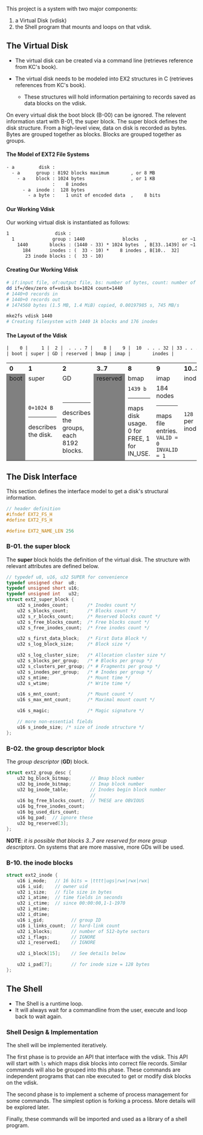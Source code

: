 
This project is a system with two major components:

1. a Virtual Disk (vdisk)
2. the Shell program that mounts and loops on that vdisk.


## The Virtual Disk

- The virtual disk can be created via a command line (retrieves reference from KC's book).

- The virtual disk needs to be modeled into EX2 structures in C (retrieves references from KC's book).
	- These structures will hold information pertaining to records saved as data blocks on the vdisk.

On every virtual disk the boot block (B-00) can be ignored. The relevent information start with B-01, the super block. The super block defines the disk structure. From a high-level view, data on disk is recorded as bytes. Bytes are grouped together as blocks. Blocks are grouped together as groups.

#### The Model of EXT2 File Systems

```txt
- a         disk :
  - a      group : 8192 blocks maximum        , or 8 MB
    - a    block : 1024 bytes                 , or 1 KB
                 :    8 inodes
      - a  inode :  128 bytes
        - a byte :    1 unit of encoded data  ,    8 bits
```

#### Our Working Vdisk
Our working virtual disk is instantiated as follows:

```txt
1                 disk :
  1              group : 1440              blocks  ,             or ~1.4 MB (size of a floppy disk)
    1440        blocks : (1440 - 33) * 1024 bytes  , B[33..1439] or ~1.4 MB of actual space for data
      184       inodes : (  33 - 10) *    8 inodes , B[10..  32]
       23 inode blocks : (  33 - 10)
```

#### Creating Our Working Vdisk

```sh
# if:input file, of:output file, bs: number of bytes, count: number of blocks
dd if=/dev/zero of=vdisk bs=1024 count=1440
# 1440+0 records in
# 1440+0 records out
# 1474560 bytes (1.5 MB, 1.4 MiB) copied, 0.00197985 s, 745 MB/s

mke2fs vdisk 1440
# Creating filesystem with 1440 1k blocks and 176 inodes
```

#### The Layout of the Vdisk

```txt
|    0 |     1 |  2 |  . . . 7 |    8 |    9 |  10  . . . 32 | 33 . . . 1439 | 
| boot | super | GD | reserved | bmap | imap |        inodes |          data |
```

<table>
  <tr>
    <th style='text-align:left'>0</th>
    <th style='text-align:left'>1</th>
    <th style='text-align:left'>2</th>
    <th style='text-align:left'>3..7</th>
    <th style='text-align:left'>8</th>
    <th style='text-align:left'>9</th>
    <th style='text-align:left'>10..32</th>
    <th style='text-align:left'>33..1439</th>
  </tr>
  <tr>
    <td style='background-color:gray'>boot</td>
    <td>super</td>
    <td>GD</td>
    <td style='background-color:gray'>reserved</td>
    <td>bmap</td>
    <td>imap</td>
    <td>inodes</td>
    <td>data</td>
  </tr>
  <tr>
    <td style='background-color:gray'></td>
    <td><code>0+1024 B</code>
      <hr>describes the disk.
    </td>
    <td>&nbsp
      <hr>describes the groups, each 8192 blocks.
    </td>
    <td style='background-color:gray'></td>
    <td><code>1439 b</code>
      <hr>maps disk usage. 0 for FREE, 1 for IN_USE.
    </td>
    <td>184 nodes
      <hr>maps file entries.<br><code>VALID = 0</code><br><code>INVALID = 1</code>
    </td>
    <td><code>128 B</code> per inode</td>
    <td></td>
  </tr>
</table>

## The Disk Interface

This section defines the interface model to get a disk's structural information.

```c
// header definition
#ifndef EXT2_FS_H
#define EXT2_FS_H

#define EXT2_NAME_LEN 256
```

### B-01. the super block

The **super** block holds the definition of the virtual disk. The structure with relevant attributes are defined below.

```c
// typedef u8, u16, u32 SUPER for convenience
typedef unsigned char  u8;
typedef unsigned short u16;
typedef unsigned int   u32;
struct ext2_super_block {
    u32 s_inodes_count;       /* Inodes count */
    u32 s_blocks_count;       /* Blocks count */
    u32 s_r_blocks_count;     /* Reserved blocks count */
    u32 s_free_blocks_count;  /* Free blocks count */
    u32 s_free_inodes_count;  /* Free inodes count */

    u32 s_first_data_block;   /* First Data Block */
    u32 s_log_block_size;     /* Block size */

    u32 s_log_cluster_size;   /* Allocation cluster size */
    u32 s_blocks_per_group;   /* # Blocks per group */
    u32 s_clusters_per_group; /* # Fragments per group */
    u32 s_inodes_per_group;   /* # Inodes per group */
    u32 s_mtime;              /* Mount time */
    u32 s_wtime;              /* Write time */

    u16 s_mnt_count;          /* Mount count */
    u16 s_max_mnt_count;      /* Maximal mount count */

    u16 s_magic;              /* Magic signature */

    // more non-essential fields
    u16 s_inode_size; /* size of inode structure */
};
```
### B-02. the group descriptor block

The *group descriptor* (**GD**) block. 

```c
struct ext2_group_desc {
    u32 bg_block_bitmap;       // Bmap block number
    u32 bg_inode_bitmap;       // Imap block number
    u32 bg_inode_table;        // Inodes begin block number
                               //
    u16 bg_free_blocks_count;  // THESE are OBVIOUS
    u16 bg_free_inodes_count;
    u16 bg_used_dirs_count;
    u16 bg_pad;  // ignore these
    u32 bg_reserved[3];
};
```
**NOTE**: *it is possible that blocks $3..7$ are reserved for more group descriptors*. On systems that are more massive, more GDs will be used.

### B-10. the inode blocks

```c
struct ext2_inode {
    u16 i_mode;   // 16 bits = |tttt|ugs|rwx|rwx|rwx|
    u16 i_uid;    // owner uid
    u32 i_size;   // file size in bytes
    u32 i_atime;  // time fields in seconds
    u32 i_ctime;  // since 00:00:00,1-1-1970
    u32 i_mtime;
    u32 i_dtime;
    u16 i_gid;          // group ID
    u16 i_links_count;  // hard-link count
    u32 i_blocks;       // number of 512-byte sectors
    u32 i_flags;        // IGNORE
    u32 i_reserved1;    // IGNORE

    u32 i_block[15];    // See details below

    u32 i_pad[7];       // for inode size = 128 bytes
};
```

## The Shell

- The Shell is a runtime loop.
- It will always wait for a commandline from the user, execute and loop back to wait again.

### Shell Design & Implementation

The shell will be implemented iteratively.

The first phase is to provide an API that interface with the vdisk. This API will start with `ls` which maps disk blocks into correct file records. Similar commands will also be grouped into this phase. These commands are independent programs that can nbe executed to get or modify disk blocks on the vdisk.

The second phase is to implement a scheme of process management for some commands. The simplest option is forking a process. More details will be explored later.

Finally, these commands will be imported and used as a library of a shell program.
